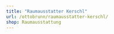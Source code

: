 ```yaml
---
title: "Raumausstatter Kerschl"
url: /ottobrunn/raumausstatter-kerschl/
shop: Raumausstattung
---
```

